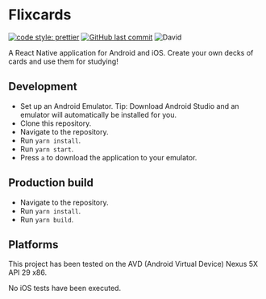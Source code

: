 # Flixcards

[![code style: prettier](https://img.shields.io/badge/code_style-prettier-ff69b4.svg)](https://github.com/prettier/prettier)
[![GitHub last commit](https://img.shields.io/github/last-commit/Flixbox/flixcards.svg)](https://github.com/Flixbox/flixcards)
![David](https://img.shields.io/david/Flixbox/flixcards.svg)

A React Native application for Android and iOS. Create your own decks of cards and use them for studying!

## Development

- Set up an Android Emulator. Tip: Download Android Studio and an emulator will automatically be installed for you.
- Clone this repository.
- Navigate to the repository.
- Run `yarn install`.
- Run `yarn start`.
- Press `a` to download the application to your emulator.

## Production build

- Navigate to the repository.
- Run `yarn install`.
- Run `yarn build`.

## Platforms

This project has been tested on the AVD (Android Virtual Device) Nexus 5X API 29 x86.

No iOS tests have been executed.
